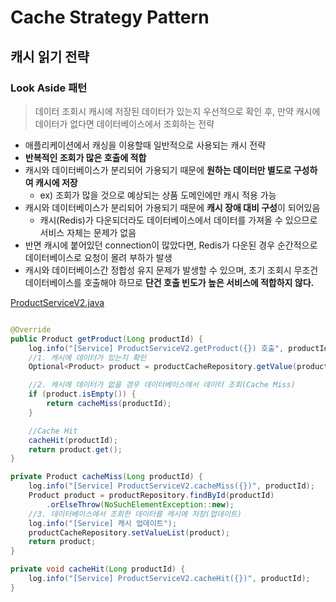 # Cache Strategy Pattern

## 캐시 읽기 전략

### Look Aside 패턴

> 데이터 조회시 캐시에 저장된 데이터가 있는지 우선적으로 확인 후,
> 만약 캐시에 데이터가 없다면 데이터베이스에서 조회하는 전략

* 애플리케이션에서 캐싱을 이용할때 일반적으로 사용되는 캐시 전략
* **반복적인 조회가 많은 호출에 적합**
* 캐시와 데이터베이스가 분리되어 가용되기 때문에 **원하는 데이터만 별도로 구성하여 캐시에 저장**
  * ex) 조회가 많을 것으로 예상되는 상품 도메인에만 캐시 적용 가능
* 캐시와 데이터베이스가 분리되어 가용되기 때문에 **캐시 장애 대비 구성**이 되어있음
  * 캐시(Redis)가 다운되더라도 데이터베이스에서 데이터를 가져올 수 있으므로 서비스 자체는 문제가 없음
* 반면 캐시에 붙어있던 connection이 많았다면, Redis가 다운된 경우 순간적으로 데이터베이스로 요청이 몰려 부하가 발생
* 캐시와 데이터베이스간 정합성 유지 문제가 발생할 수 있으며, 초기 조회시 무조건 데이터베이스를 호출해야 하므로 **단건 호출 빈도가 높은 서비스에 적합하지 않다.**

[ProductServiceV2.java](src/main/java/practice/cache_strategy/service/ProductServiceV2.java)

```java

@Override
public Product getProduct(Long productId) {
    log.info("[Service] ProductServiceV2.getProduct({}) 호출", productId);
    //1. 캐시에 데이터가 있는지 확인
    Optional<Product> product = productCacheRepository.getValue(productId);

    //2. 캐시에 데이터가 없을 경우 데이터베이스에서 데이터 조회(Cache Miss)
    if (product.isEmpty()) {
        return cacheMiss(productId);
    }

    //Cache Hit
    cacheHit(productId);
    return product.get();
}

private Product cacheMiss(Long productId) {
    log.info("[Service] ProductServiceV2.cacheMiss({})", productId);
    Product product = productRepository.findById(productId)
        .orElseThrow(NoSuchElementException::new);
    //3. 데이터베이스에서 조회한 데이터를 캐시에 저장(업데이트)
    log.info("[Service] 캐시 업데이트");
    productCacheRepository.setValueList(product);
    return product;
}

private void cacheHit(Long productId) {
    log.info("[Service] ProductServiceV2.cacheHit({})", productId);
}
```

